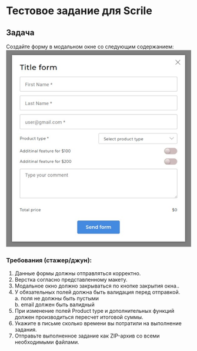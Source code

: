 # Тестовое задание для Scrile
## Задача
Создайте форму в модальном окне со следующим содержанием:
![img](./src/image/readme.jpg)
### Требования (стажер/джун):
1. Данные формы должны отправляться корректно.
2. Верстка согласно представленному макету.
3. Модальное окно должно закрываться по кнопке закрытия окна..
4. У обязательных полей должна быть валидация перед отправкой.\
a. поля не должны быть пустыми\
b. email должен быть валидный
5. При изменение полей Product type и дополнительных функций должен производиться пересчет итоговой суммы.
6. Укажите в письме сколько времени вы потратили на выполнение задания.
7. Отправьте выполненное задание как ZIP-архив со всеми необходимыми файлами.
